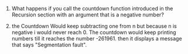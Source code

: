 1. What happens if you call the countdown function introduced in the Recursion section with an argument that is a negative number?

1. the Countdown Would keep subtracting one from n but because n is negative i would never reach 0. The countdown would keep printing numbers till it reaches the number -261961. then it displays a message that says "Segmentation fault".